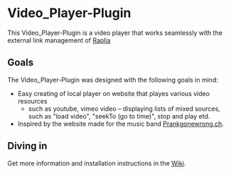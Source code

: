 # Video_Player-Plugin

This Video_Player-Plugin is a video player that works seamlessly with the external link management of [Raplia](https://github.com/rapila/cms-base)

## Goals

The Video_Player-Plugin was designed with the following goals in mind:

* Easy creating of local player on website that playes various video resources
  - such as youtube, vimeo video
  – displaying lists of mixed sources, such as "load video", "seekTo (go to time)", stop and play etd.
* Inspired by the website made for the music band [Prankgonewrong.ch](www.Prankgonewrong.ch).

## Diving in

Get more information and installation instructions in the [Wiki](https://github.com/rapila/plugin-video_player/wiki/).